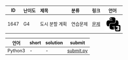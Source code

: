 | ID | 난이도 | 제목 | 분류 | 링크 | 언어 |
| -- | ---- | :-- | :-- | --- | --- |
| 1647 | G4 | 도시 분할 계획 | 연습문제 | [문제](https://www.acmicpc.net/problem/1647) | [![python3](/assets/python3.svg)](/solutions/%5BG4%5D1647%20도시%20분할%20계획/submit.py)  |

| 언어 | short | solution | submit |
| --- | ----- | -------- | ------ |
| Python3 | - | - | [submit.py](submit.py) |
